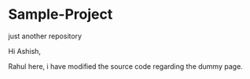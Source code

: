 # Sample-Project

just another repository

Hi Ashish,

Rahul here, i have modified the source code regarding the dummy page.
